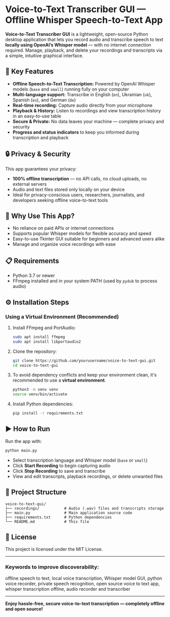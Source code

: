 
# Voice-to-Text Transcriber GUI — Offline Whisper Speech-to-Text App

**Voice-to-Text Transcriber GUI** is a lightweight, open-source Python desktop application that lets you record audio and transcribe speech to text **locally using OpenAI’s Whisper model** — with no internet connection required. Manage, playback, and delete your recordings and transcripts via a simple, intuitive graphical interface.

## 🚀 Key Features

- **Offline Speech-to-Text Transcription:** Powered by OpenAI Whisper models (`base` and `small`) running fully on your computer  
- **Multi-language support:** Transcribe in English (`en`), Ukrainian (`uk`), Spanish (`es`), and German (`de`)  
- **Real-time recording:** Capture audio directly from your microphone  
- **Playback & History:** Listen to recordings and view transcription history in an easy-to-use table  
- **Secure & Private:** No data leaves your machine — complete privacy and security  
- **Progress and status indicators** to keep you informed during transcription and playback

## 🔒 Privacy & Security

This app guarantees your privacy:

- **100% offline transcription** — no API calls, no cloud uploads, no external servers  
- Audio and text files stored only locally on your device  
- Ideal for privacy-conscious users, researchers, journalists, and developers seeking offline voice-to-text tools

## 🎯 Why Use This App?

- No reliance on paid APIs or internet connections  
- Supports popular Whisper models for flexible accuracy and speed  
- Easy-to-use Tkinter GUI suitable for beginners and advanced users alike  
- Manage and organize voice recordings with ease

## 📋 Requirements

- Python 3.7 or newer  
- FFmpeg installed and in your system PATH (used by `pydub` to process audio)

## ⚙️ Installation Steps

### Using a Virtual Environment (Recommended)
1. Install FFmpeg and PortAudio:
   ```bash
   sudo apt install ffmpeg  
   sudo apt install libportaudio2
   ```  

2. Clone the repository:
   ```bash
   git clone https://github.com/yourusername/voice-to-text-gui.git
   cd voice-to-text-gui
   ```

3. To avoid dependency conflicts and keep your environment clean, it's recommended to use a **virtual environment**.
   ```bash
   python3 -m venv venv
   source venv/bin/activate
   ```

4. Install Python dependencies:
   ```bash
   pip install -r requirements.txt
   ```



## ▶️ How to Run

Run the app with:

```bash
python main.py
```

- Select transcription language and Whisper model (`base` or `small`)  
- Click **Start Recording** to begin capturing audio  
- Click **Stop Recording** to save and transcribe  
- View and edit transcripts, playback recordings, or delete unwanted files  

## 📂 Project Structure

```
voice-to-text-gui/
├── recordings/           # Audio (.wav) files and transcripts storage
├── main.py               # Main application source code
├── requirements.txt      # Python dependencies
└── README.md             # This file
```

## 📝 License

This project is licensed under the MIT License.

---

### Keywords to improve discoverability:

offline speech to text, local voice transcription, Whisper model GUI, python voice recorder, private speech recognition, open source voice to text app, whisper transcription offline, audio recorder and transcriber

---

**Enjoy hassle-free, secure voice-to-text transcription — completely offline and open source!**
